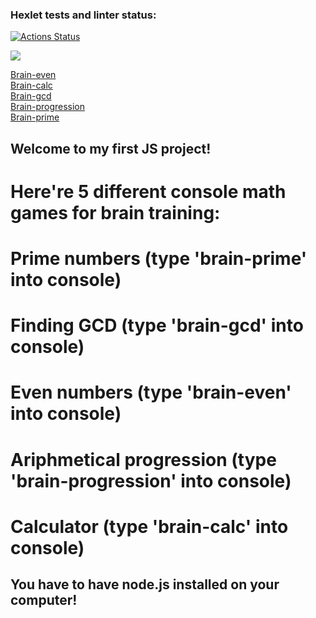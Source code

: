 ### Hexlet tests and linter status:

[![Actions Status](https://github.com/CroKodila/frontend-project-44/actions/workflows/hexlet-check.yml/badge.svg)](https://github.com/CroKodila/frontend-project-44/actions)

<a href="https://codeclimate.com/github/CroKodila/frontend-project-44/maintainability"><img src="https://api.codeclimate.com/v1/badges/f811778c99d67f464fed/maintainability" /></a>

<a href= "https://asciinema.org/a/NX4VbgLgW5PXiTaJyQKSrl2vM">Brain-even</a><br>
<a href = "https://asciinema.org/a/iggmggAXTYGw9JvzBO5pro34o">Brain-calc</a><br>
<a href = "https://asciinema.org/a/sRbFzUHRQYML2ziGLVrRwmFy3">Brain-gcd</a><br>
<a href = "https://asciinema.org/a/6JDWq928rc7xaJ5s4ZAvueJxl">Brain-progression</a><br>
<a href = "https://asciinema.org/a/v8KCPGoWFYSHQBuMhic505b2A">Brain-prime</a><br>

## Welcome to my first JS project! 
# Here're 5 different console math games for brain training:
# Prime numbers (type 'brain-prime' into console)
# Finding GCD (type 'brain-gcd' into console)
# Even numbers (type 'brain-even' into console)
# Ariphmetical progression (type 'brain-progression' into console)
# Calculator (type 'brain-calc' into console)
## You have to have node.js installed on your computer!